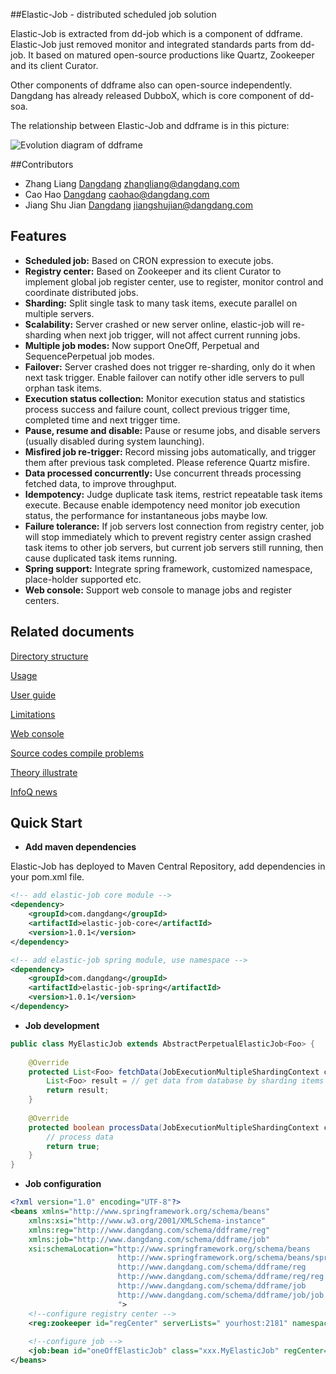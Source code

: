 ##Elastic-Job - distributed scheduled job solution

  Elastic-Job is extracted from dd-job which is a component of ddframe. Elastic-Job just removed monitor and integrated standards parts from dd-job. It based on matured open-source productions like Quartz, Zookeeper and its client Curator.
  
  Other components of ddframe also can open-source independently. Dangdang has already released DubboX, which is core component of dd-soa.
  
  The relationship between Elastic-Job and ddframe is in this picture:
  
  ![Evolution diagram of ddframe](http://static.oschina.net/uploads/space/2015/0915/181703_2fxp_719192.jpg)

##Contributors
* Zhang Liang [Dangdang](http://www.dangdang.com/) zhangliang@dangdang.com
* Cao Hao [Dangdang](http://www.dangdang.com/) caohao@dangdang.com
* Jiang Shu Jian [Dangdang](http://www.dangdang.com/) jiangshujian@dangdang.com

## Features

* **Scheduled job:** Based on CRON expression to execute jobs.
* **Registry center:** Based on Zookeeper and its client Curator to implement global job register center, use to register, monitor control and coordinate distributed jobs.
* **Sharding:** Split single task to many task items, execute parallel on multiple servers.
* **Scalability:** Server crashed or new server online, elastic-job will re-sharding when next job trigger, will not affect current running jobs.
* **Multiple job modes:** Now support OneOff, Perpetual and SequencePerpetual job modes.
* **Failover:** Server crashed does not trigger re-sharding, only do it when next task trigger. Enable failover can notify other idle servers to pull orphan task items.
* **Execution status collection:** Monitor execution status and statistics process success and failure count, collect previous trigger time, completed time and next trigger time.
* **Pause, resume and disable:** Pause or resume jobs, and disable servers (usually disabled during system launching).
* **Misfired job re-trigger:** Record missing jobs automatically, and trigger them after previous task completed. Please reference Quartz misfire.
* **Data processed concurrently:** Use concurrent threads processing fetched data, to improve throughput.
* **Idempotency:** Judge duplicate task items, restrict repeatable task items execute. Because enable idempotency need monitor job execution status, the performance for instantaneous jobs maybe low.
* **Failure tolerance:** If job servers lost connection from registry center, job will stop immediately which to prevent registry center assign crashed task items to other job servers, but current job servers still running, then cause duplicated task items running.
* **Spring support:** Integrate spring framework, customized namespace, place-holder supported etc.
* **Web console:** Support web console to manage jobs and register centers.

## Related documents

[Directory structure](http://dangdangdotcom.github.io/elastic-job/directoryStructure_en.html)

[Usage](http://dangdangdotcom.github.io/elastic-job/usage_en.html)

[User guide](http://dangdangdotcom.github.io/elastic-job/userGuide_en.html)

[Limitations](http://dangdangdotcom.github.io/elastic-job/limitations_en.html)

[Web console](http://dangdangdotcom.github.io/elastic-job/webConsole_en.html)

[Source codes compile problems](http://dangdangdotcom.github.io/elastic-job/sourceCodeGuide_en.html)

[Theory illustrate](http://dangdangdotcom.github.io/elastic-job/theory_en.html)

[InfoQ news](http://www.infoq.com/cn/news/2015/09/dangdang-elastic-job)

## Quick Start

* **Add maven dependencies**

Elastic-Job has deployed to Maven Central Repository, add dependencies in your pom.xml file.

```xml
<!-- add elastic-job core module -->
<dependency>
    <groupId>com.dangdang</groupId>
    <artifactId>elastic-job-core</artifactId>
    <version>1.0.1</version>
</dependency>

<!-- add elastic-job spring module, use namespace -->
<dependency>
    <groupId>com.dangdang</groupId>
    <artifactId>elastic-job-spring</artifactId>
    <version>1.0.1</version>
</dependency>
```
* **Job development**

```java
public class MyElasticJob extends AbstractPerpetualElasticJob<Foo> {
    
    @Override
    protected List<Foo> fetchData(JobExecutionMultipleShardingContext context) {
        List<Foo> result = // get data from database by sharding items
        return result;
    }
    
    @Override
    protected boolean processData(JobExecutionMultipleShardingContext context, Foo data) {
        // process data
        return true;
    }
}
```

* **Job configuration**

```xml
<?xml version="1.0" encoding="UTF-8"?>
<beans xmlns="http://www.springframework.org/schema/beans"
    xmlns:xsi="http://www.w3.org/2001/XMLSchema-instance"
    xmlns:reg="http://www.dangdang.com/schema/ddframe/reg" 
    xmlns:job="http://www.dangdang.com/schema/ddframe/job" 
    xsi:schemaLocation="http://www.springframework.org/schema/beans 
                        http://www.springframework.org/schema/beans/spring-beans.xsd 
                        http://www.dangdang.com/schema/ddframe/reg 
                        http://www.dangdang.com/schema/ddframe/reg/reg.xsd 
                        http://www.dangdang.com/schema/ddframe/job 
                        http://www.dangdang.com/schema/ddframe/job/job.xsd 
                        ">
    <!--configure registry center -->
    <reg:zookeeper id="regCenter" serverLists=" yourhost:2181" namespace="dd-job" baseSleepTimeMilliseconds="1000" maxSleepTimeMilliseconds="3000" maxRetries="3" />
    
    <!--configure job -->
    <job:bean id="oneOffElasticJob" class="xxx.MyElasticJob" regCenter="regCenter" cron="0/10 * * * * ?"   shardingTotalCount="3" shardingItemParameters="0=A,1=B,2=C" />
</beans>
```

